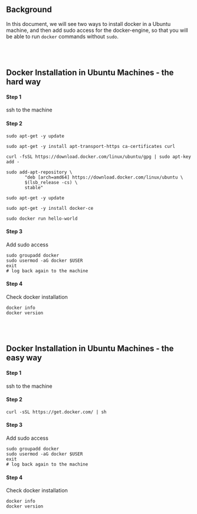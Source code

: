 ## Background

In this document, we will see two ways to install docker in a Ubuntu machine, and then add sudo access for the docker-engine, so that you will be able to run ```docker``` commands without ```sudo```.

<br><br>
## Docker Installation in Ubuntu Machines - the hard way



#### Step 1
ssh to the machine

#### Step 2
```
sudo apt-get -y update

sudo apt-get -y install apt-transport-https ca-certificates curlcurl -fsSL https://download.docker.com/linux/ubuntu/gpg | sudo apt-key add -sudo add-apt-repository \
       "deb [arch=amd64] https://download.docker.com/linux/ubuntu \
       $(lsb_release -cs) \
       stable"

sudo apt-get -y update

sudo apt-get -y install docker-ce

sudo docker run hello-world
```

#### Step 3
Add sudo access 

```
sudo groupadd docker
sudo usermod -aG docker $USER
exit
# log back again to the machine
```

#### Step 4
Check docker installation

```
docker info
docker version
```

<br><br>

## Docker Installation in Ubuntu Machines - the easy way

#### Step 1
ssh to the machine

#### Step 2
```
curl -sSL https://get.docker.com/ | sh
```

#### Step 3
Add sudo access 

```
sudo groupadd docker
sudo usermod -aG docker $USER
exit
# log back again to the machine
``` 

#### Step 4
Check docker installation

```
docker info
docker version
```

